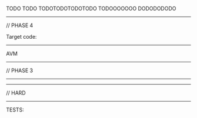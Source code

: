 TODO TODO
TODOTODOTODOTODO
TODOOOOOOO
DODODODODO

---------------------------------------------------------------------------------
// PHASE 4

Target code:

<!-- ARITH, SET, GET, UMINUS (2 args, result) - FULL ( TURH UMINUS TO FULL, USE CONST NUM -1)
RELATIONAL (2 args, index)         - RELATIONAL
FUNCEND, CALL, PARAM (arg1) - ARG1
GETRETVAL, RETURN - (result)        - RES

NOP
ASSIGN - (arg1, result)
JUMP (index)
FUNCSTART (2 args) -->

<!-- FIX RESOLVE RAW SYMBOL (NIKOOOOO) -->
<!-- GIA: LOCAL, GLOBALk, RAW -->
<!-- REMEMBER: ftiaxe na fainontai na locals sto FUNCSTART -->
<!-- REMEMBER: apo8hkeyoyme kapou posa program func yparxoun -->
<!-- REMEMBER: ftiaxnoyme ola ta ecalls apo twra ston pinaka -->
<!-- REMEMBER: bale pisw ta source line ston target (gia otan trwme error sthn avm) -->

<!-- FTIAXNOUME to target.c
Vazoume mesa ta emit target:
How to translate symbols to address: XRHSIMOPOIW MONO OFFSET? -->

<!-- First we make the final code dynamic array (similar to quads, but use generate_x) -->

<!-- Create more dynamic arrays for CONSTS (num, string etc) funcs -->

<!-- Write everything in a binary file in order ?? -->

---------------------------------------------------------------------------------
AVM


---------------------------------------------------------------------------------
// PHASE 3

<!-- - Check operations between constants in compile time -->
<!-- - Create quad structs, dynamic array -->
<!-- - Implement Scope Spaces, scope stack, offset inside space, etc (MIXADRILL) GOAT  -->
<!-- - OFFSET MUST NOT RESET WHEN NOT IN FUNCTION (LOOK FAQ) (MIXADRILL) GOAT  -->
<!-- - Method to create, read, delete temp variables -> CREATE, READ  -->
<!-- - DUAL assign quads (for lists mostly) -->
<!-- - Fix double assignment (oxi arith) -->
<!-- - Fix plusplus, minusminus, etc etc -->

<!-- - Function start, end, argument -->
<!-- - Add expr boolean logic to elist -->
<!-- - Reset in loop in functions see FLOW CONTROL ERROR test -->
<!-- - Tables (REMEMBER:: ELIST CAN BE NULL) -->
<!-- - REMEMBER INDEXED AND MEMBER MUST HAVE EXPR BOOLEAN LOGIC -->
<!-- - PLUS_PLUS lvalue is CORRECT! TODO lvalue plus_plus, minus_minus etc etc -->
<!-- - Return must jump to funcend -->
<!-- - Jump before funcdef to after funcend -->

---------------------------------------------------------------------------------
<!-- // Require Backpatching, breaklist, continuelist, merge method -->

<!-- - if-else -->
<!-- - while -->
<!-- - for -->
<!-- - break-continue  -->
<!-- - Fix WHILE, FOR to use Merikh Apotimhsh -->
<!-- Optimize while, for if -->

<!-- Gia Merikh Apotimhsh: -->
<!-- - Fix relational == and !=  -->
<!-- - Expr relop Expr -->
<!-- - not expr -->
<!-- - const TRUE FALSE -->
<!-- - Fix priority of AND and OR -->
<!-- Gia ola auta: 8eloume na elegxoyme oti ta arguments einai valid:
kanoume truecheck etc etc.-->

-----------------------------------------------------------------------
// HARD

<!-- - Maybe Temporary variables Garbage collection ????? -->
<!-- - Almost done!! Needs testing!! -->

------------------------------------------------------------------------

TESTS:
<!-- BACKPATCH DONE -->
<!-- ASSIGNMENTS COMPLEX DONE -->
<!-- ASSIGNMENTS OBJECTS DONE -->
<!-- ASSIGNMENTS SIMPLE DONE -->
<!-- BASIC EXPR WE NEED TO CHECK PLUS PLUS WE GET SEGM!!!! -->
<!-- CALLS (NEEDS JUMPS FROM HARD ELSE DONE) -->
<!-- CONST MATHS DONE  -->
<!-- FLOW CONTROL DONE -->
<!-- FLOW CONTROL ERROR DONE -->
<!-- FUNCDECL DONE WITH CHANGES ON JUMP DONE -->
<!-- IF ELSE DONE  -->
<!-- OBJECT CREATION EXPR (NEEDS JUMPS FROM HARD ELSE DONE) -->
<!-- RELATIONAL DONE -->
<!-- VAR MATHS DONE -->
